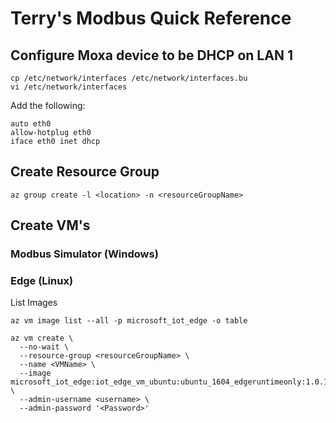 # Terry's Modbus Quick Reference

## Configure Moxa device to be DHCP on LAN 1

```
cp /etc/network/interfaces /etc/network/interfaces.bu
vi /etc/network/interfaces
```

Add the following:
```
auto eth0
allow-hotplug eth0
iface eth0 inet dhcp
```

## Create Resource Group

```
az group create -l <location> -n <resourceGroupName>
```

## Create VM's

### Modbus Simulator (Windows)



### Edge (Linux)

List Images

```
az vm image list --all -p microsoft_iot_edge -o table
```

```
az vm create \
  --no-wait \
  --resource-group <resourceGroupName> \
  --name <VMName> \
  --image microsoft_iot_edge:iot_edge_vm_ubuntu:ubuntu_1604_edgeruntimeonly:1.0.1 \
  --admin-username <username> \
  --admin-password '<Password>'
```
